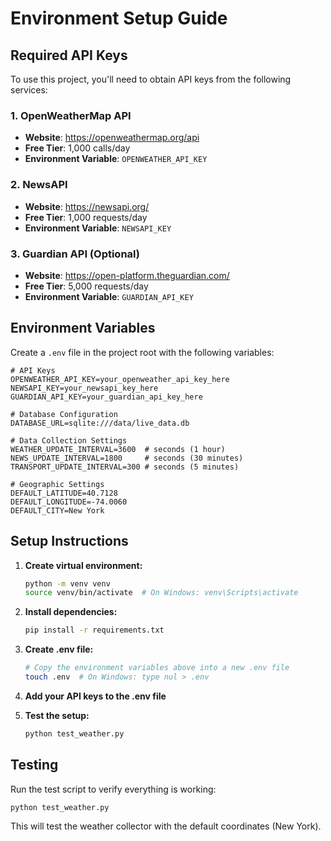 # Environment Setup Guide

## Required API Keys

To use this project, you'll need to obtain API keys from the following services:

### 1. OpenWeatherMap API
- **Website**: https://openweathermap.org/api
- **Free Tier**: 1,000 calls/day
- **Environment Variable**: `OPENWEATHER_API_KEY`

### 2. NewsAPI
- **Website**: https://newsapi.org/
- **Free Tier**: 1,000 requests/day
- **Environment Variable**: `NEWSAPI_KEY`

### 3. Guardian API (Optional)
- **Website**: https://open-platform.theguardian.com/
- **Free Tier**: 5,000 requests/day
- **Environment Variable**: `GUARDIAN_API_KEY`

## Environment Variables

Create a `.env` file in the project root with the following variables:

```env
# API Keys
OPENWEATHER_API_KEY=your_openweather_api_key_here
NEWSAPI_KEY=your_newsapi_key_here
GUARDIAN_API_KEY=your_guardian_api_key_here

# Database Configuration
DATABASE_URL=sqlite:///data/live_data.db

# Data Collection Settings
WEATHER_UPDATE_INTERVAL=3600  # seconds (1 hour)
NEWS_UPDATE_INTERVAL=1800     # seconds (30 minutes)
TRANSPORT_UPDATE_INTERVAL=300 # seconds (5 minutes)

# Geographic Settings
DEFAULT_LATITUDE=40.7128
DEFAULT_LONGITUDE=-74.0060
DEFAULT_CITY=New York
```

## Setup Instructions

1. **Create virtual environment:**
   ```bash
   python -m venv venv
   source venv/bin/activate  # On Windows: venv\Scripts\activate
   ```

2. **Install dependencies:**
   ```bash
   pip install -r requirements.txt
   ```

3. **Create .env file:**
   ```bash
   # Copy the environment variables above into a new .env file
   touch .env  # On Windows: type nul > .env
   ```

4. **Add your API keys to the .env file**

5. **Test the setup:**
   ```bash
   python test_weather.py
   ```

## Testing

Run the test script to verify everything is working:
```bash
python test_weather.py
```

This will test the weather collector with the default coordinates (New York).